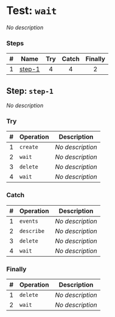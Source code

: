 # Test: `wait`

*No description*

### Steps

| # | Name | Try | Catch | Finally |
|:-:|---|:-:|:-:|:-:|
| 1 | [step-1](#step-step-1) | 4 | 4 | 2 |

## Step: `step-1`

*No description*

### Try

| # | Operation | Description |
|:-:|---|---|
| 1 | `create` | *No description* |
| 2 | `wait` | *No description* |
| 3 | `delete` | *No description* |
| 4 | `wait` | *No description* |

### Catch

| # | Operation | Description |
|:-:|---|---|
| 1 | `events` | *No description* |
| 2 | `describe` | *No description* |
| 3 | `delete` | *No description* |
| 4 | `wait` | *No description* |

### Finally

| # | Operation | Description |
|:-:|---|---|
| 1 | `delete` | *No description* |
| 2 | `wait` | *No description* |
